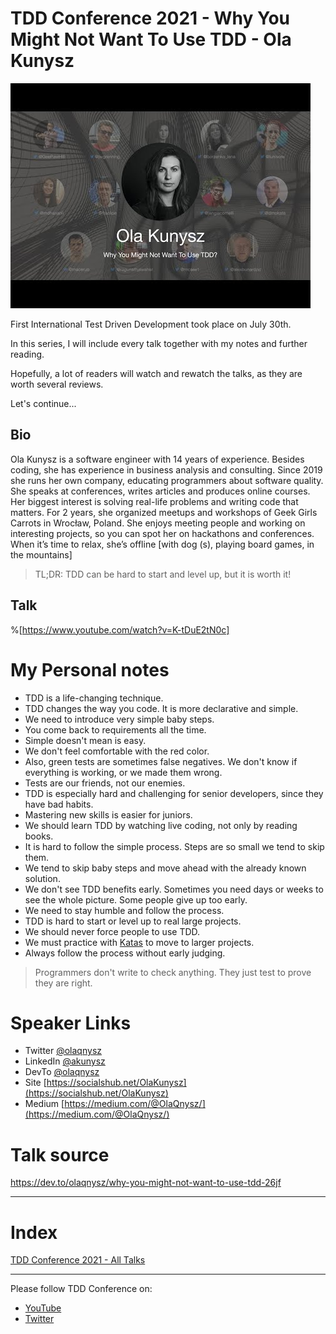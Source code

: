 # TDD Conference 2021 - Why You Might Not Want To Use TDD - Ola Kunysz

![TDD Conference 2021 - Why You Might Not Want To Use TDD - Ola Kunysz](ola.jpg)

First International Test Driven Development took place on July 30th. 

In this series, I will include every talk together with my notes and further reading.

Hopefully, a lot of readers will watch and rewatch the talks, as they are worth several reviews.

Let's continue...

## Bio 

Ola Kunysz is a software engineer with 14 years of experience. Besides coding, she has experience in business analysis and consulting. Since 2019 she runs her own company, educating programmers about software quality. She speaks at conferences, writes articles and produces online courses. Her biggest interest is solving real-life problems and writing code that matters. For 2 years, she organized meetups and workshops of Geek Girls Carrots in Wrocław, Poland. She enjoys meeting people and working on interesting projects, so you can spot her on hackathons and conferences. When it’s time to relax, she’s offline [with dog (s), playing board games, in the mountains]
 
> TL;DR: TDD can be hard to start and level up, but it is worth it!

## Talk

%[https://www.youtube.com/watch?v=K-tDuE2tN0c]

# My Personal notes

- TDD is a life-changing technique.
- TDD changes the way you code. It is more declarative and simple.
- We need to introduce very simple baby steps.
- You come back to requirements all the time.
- Simple doesn't mean is easy.
- We don't feel comfortable with the red color.
- Also, green tests are sometimes false negatives. We don't know if everything is working, or we made them wrong.
- Tests are our friends, not our enemies.
- TDD is especially hard and challenging for senior developers, since they have bad habits.
- Mastering new skills is easier for juniors.
- We should learn TDD by watching live coding, not only by reading books.
- It is hard to follow the simple process. Steps are so small we tend to skip them.
- We tend to skip baby steps and move ahead with the already known solution.
- We don't see TDD benefits early. Sometimes you need days or weeks to see the whole picture. Some people give up too early.
- We need to stay humble and follow the process.
- TDD is hard to start or level up to real large projects.
- We should never force people to use TDD.
- We must practice with [Katas](http://codingdojo.org/kata) to move to larger projects.
- Always follow the process without early judging.

> Programmers don't write to check anything. They just test to prove they are right.

# Speaker Links

- Twitter [@olaqnysz](https://twitter.com/olaqnysz) 
- LinkedIn [@akunysz](https://www.linkedin.com/in/akunysz/)
- DevTo [@olaqnysz](https://dev.to/olaqnysz/)
- Site [https://socialshub.net/OlaKunysz](https://socialshub.net/OlaKunysz)
- Medium [https://medium.com/@OlaQnysz/](https://medium.com/@OlaQnysz/)

# Talk source 

https://dev.to/olaqnysz/why-you-might-not-want-to-use-tdd-26jf

* * *

# Index

[TDD Conference 2021 - All Talks](../../TDD%20Conference%202021/TDD%20Conference%202021%20-%20All%20Talks/readme.md)

* * *

Please follow TDD Conference on:

- [YouTube](https://www.youtube.com/channel/UCKn-DadPoyYssfAOMk1LSew)
- [Twitter](https://twitter.com/tddconf)



